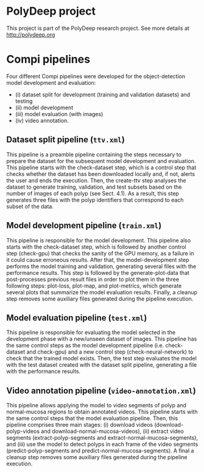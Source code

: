 # PolyDeep project
This project is part of the PolyDeep research project. See more details at http://polydeep.org

# Compi pipelines

Four different Compi pipelines were developed for the object-detection model development and evaluation: 
- (i) dataset split for development (training and validation datasets) and testing
- (ii) model development
- (iii) model evaluation (with images)
- (iv) video annotation. 

## Dataset split pipeline (`ttv.xml`)

This pipeline is a preamble pipeline containing the steps necessary to prepare the dataset for the subsequent model development and evaluation. This pipeline starts with the check-dataset step, which is a control step that checks whether the dataset has been downloaded locally and, if not, alerts the user and ends the execution. Then, the create-ttv step analyses the dataset to generate training, validation, and test subsets based on the number of images of each polyp (see Sect. 4.1). As a result, this step generates three files with the polyp identifiers that correspond to each subset of the data.

## Model development pipeline (`train.xml`)

This pipeline is responsible for the model development. This pipeline also starts with the check-dataset step, which is followed by another control step (check-gpu) that checks the sanity of the GPU memory, as a failure in it could cause erroneous results. After that, the model-development step performs the model training and validation, generating several files with the performance results. This step is followed by the generate-plot-data that post-processes previous result files in order to plot them in the three following steps: plot-loss, plot-map, and plot-metrics, which generate several plots that summarize the model evaluation results. Finally, a cleanup step removes some auxiliary files generated during the pipeline execution.

## Model evaluation pipeline (`test.xml`) 

This pipeline is responsible for evaluating the model selected in the development phase with a new/unseen dataset of images. This pipeline has the same control steps as the model development pipeline (i.e. check-dataset and check-gpu) and a new control step (check-neural-network) to check that the trained model exists. Then, the test step evaluates the model with the test dataset created with the dataset split pipeline, generating a file with the performance results.

## Video annotation pipeline (`video-annotation.xml`)

This pipeline allows applying the model to video segments of polyp and normal-mucosa regions to obtain annotated videos. This pipeline starts with the same control steps that the model evaluation pipeline. Then, this pipeline comprises three main stages: (i) download videos (download-polyp-videos and download-normal-mucosa-videos), (ii) extract video segments (extract-polyp-segments and extract-normal-mucosa-segments), and (iii) use the model to detect polyps in each frame of the video segments (predict-polyp-segments and predict-normal-mucosa-segments). A final a cleanup step removes some auxiliary files generated during the pipeline execution.
